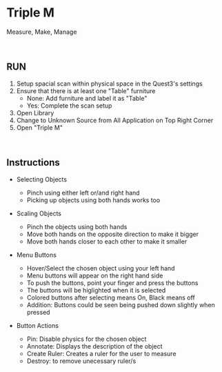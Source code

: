 # Triple M
Measure, Make, Manage

<br>

## RUN
1. Setup spacial scan within physical space in the Quest3's settings
2. Ensure that there is at least one "Table" furniture
    - None: Add furniture and label it as "Table"
    - Yes: Complete the scan setup
3. Open Library
4. Change to Unknown Source from All Application on Top Right Corner
5. Open "Triple M"

<br>

## Instructions
- Selecting Objects
    - Pinch using either left or/and right hand
    - Picking up objects using both hands works too

- Scaling Objects
    - Pinch the objects using both hands
    - Move both hands on the opposite direction to make it bigger
    - Move both hands closer to each other to make it smaller

- Menu Buttons
    - Hover/Select the chosen object using your left hand
    - Menu buttons will appear on the right hand side
    - To push the buttons, point your finger and press the buttons
    - The buttons will be higlighted when it is selected
    - Colored buttons after selecting means On, Black means off
    - Addition: Buttons could be seen being pushed down slightly when pressed

- Button Actions
    - Pin: Disable physics for the chosen object
    - Annotate: Displays the description of the object
    - Create Ruler: Creates a ruler for the user to measure
    - Destroy: to remove unecessary ruler/s

